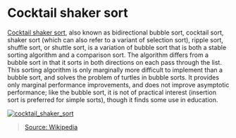 # Cocktail shaker sort

[Cocktail shaker sort](https://en.wikipedia.org/wiki/Cocktail_shaker_sort), also known as bidirectional bubble sort, cocktail sort, shaker sort
(which can also refer to a variant of selection sort), ripple sort, shuffle sort, or shuttle sort,
is a variation of bubble sort that is both a stable sorting algorithm and a comparison sort.
The algorithm differs from a bubble sort in that it sorts in both directions on each pass through
the list. This sorting algorithm is only marginally more difficult to implement than a bubble sort,
and solves the problem of turtles in bubble sorts. It provides only marginal performance
improvements, and does not improve asymptotic performance; like the bubble sort, it is not of
practical interest (insertion sort is preferred for simple sorts), though it finds some use in
education.

[![cocktail_shaker_sort](https://upload.wikimedia.org/wikipedia/commons/e/ef/Sorting_shaker_sort_anim.gif)](https://upload.wikimedia.org/wikipedia/commons/e/ef/Sorting_shaker_sort_anim.gif)

> [Source: Wikipedia](https://en.wikipedia.org/wiki/Cocktail_shaker_sort)
